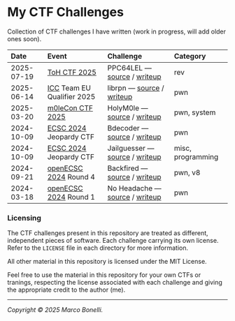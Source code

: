 # My CTF Challenges

Collection of CTF challenges I have written (work in progress, will add older
ones soon).

| Date       | Event                                    | Challenge                                                                                            | Category          |
|:-----------|:-----------------------------------------|:-----------------------------------------------------------------------------------------------------|:------------------|
| 2025-07-19 | [ToH CTF 2025][ctftime-toh-2025]         | PPC64LEL — [source](./challenges/PPC64LEL/src) / [writeup](./challenges/PPC64LEL/README.md)          | rev               |
| 2025-06-14 | [ICC][icc] Team EU Qualifier 2025        | librpn — [source](./challenges/librpn/src) / [writeup](./challenges/librpn/README.md)                | pwn               |
| 2025-03-20 | [m0leCon CTF 2025][ctftime-m0lecon-2025] | HolyM0le — [source](./challenges/holym0le/src) / [writeup](./challenges/holym0le/README.md)          | pwn, system       |
| 2024-10-09 | [ECSC 2024][ecsc-2024] Jeopardy CTF      | Bdecoder — [source](./challenges/bdecoder/src) / [writeup](./challenges/bdecoder/README.md)          | pwn               |
| 2024-10-09 | [ECSC 2024][ecsc-2024] Jeopardy CTF      | Jailguesser — [source](./challenges/jailguesser/src) / [writeup](./challenges/jailguesser/README.md) | misc, programming |
| 2024-09-21 | [openECSC 2024][openecsc-2024] Round 4   | Backfired — [source](./challenges/backfired/src) / [writeup](./challenges/backfired/README.md)       | pwn, v8           |
| 2024-03-18 | [openECSC 2024][openecsc-2024] Round 1   | No Headache — [source](./challenges/no-headache/src) / [writeup](./challenges/no-headache/README.md) | pwn               |


### Licensing

The CTF challenges present in this repository are treated as different,
independent pieces of software. Each challenge carrying its own license. Refer
to the `LICENSE` file in each directory for more information.

All other material in this repository is licensed under the MIT License.

Feel free to use the material in this repository for your own CTFs or tranings,
respecting the license associated with each challenge and giving the appropriate
credit to the author (me).

---

*Copyright &copy; 2025 Marco Bonelli.*


[ctftime-toh-2025]: https://ctftime.org/event/2833
[ctftime-m0lecon-2025]: https://ctftime.org/event/2725
[team-italy]: https://teamitaly.eu/
[openecsc-2024]: https://open.ecsc2024.it/
[ecsc-2024]: https://ecsc2024.it/
[ecsc]: https://ecsc.eu/
[icc]: https://icc.ecsc.eu/

